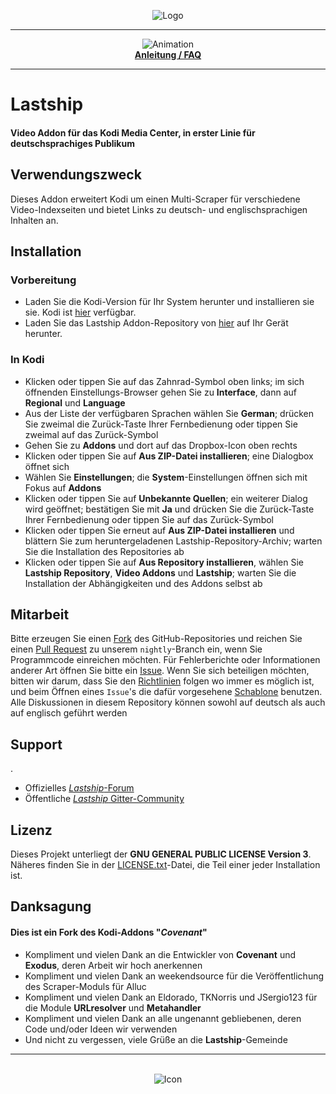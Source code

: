 <p align="center">
    <img src=".github/banner.jpg" alt="Logo"/>
</p>
<hr />
<p align="center">
    <img src=".github/animation.gif" alt="Animation"/>
    <br />
    <b><a href="https://github.com/lastship/FAQ/blob/master/Lastship_Exodus_Covenant_FAQ.md">Anleitung / FAQ</a></b>
</p>


- - -   


# Lastship

#### Video Addon für das **Kodi Media Center**, in erster Linie für deutschsprachiges Publikum   


## Verwendungszweck

Dieses Addon erweitert Kodi um einen Multi-Scraper für verschiedene Video-Indexseiten und bietet Links zu deutsch- und englischsprachigen Inhalten an.   


## Installation

### Vorbereitung

- Laden Sie die Kodi-Version für Ihr System herunter und installieren sie sie. Kodi ist [hier](https://kodi.tv/download) verfügbar.
- Laden Sie das Lastship Addon-Repository von [hier](https://github.com/lastship/Lastship-Repo/raw/master/zips/repository.lastship/repository.lastship-1.0.1.zip) auf Ihr Gerät herunter.   

### In Kodi

- Klicken oder tippen Sie auf das Zahnrad-Symbol oben links; im sich öffnenden Einstellungs-Browser gehen Sie zu **Interface**, dann auf **Regional** und **Language**
- Aus der Liste der verfügbaren Sprachen wählen Sie **German**; drücken Sie zweimal die Zurück-Taste Ihrer Fernbedienung oder tippen Sie zweimal auf das Zurück-Symbol
- Gehen Sie zu **Addons** und dort auf das Dropbox-Icon oben rechts
- Klicken oder tippen Sie auf **Aus ZIP-Datei installieren**; eine Dialogbox öffnet sich
- Wählen Sie **Einstellungen**; die **System**-Einstellungen öffnen sich mit Fokus auf **Addons**
- Klicken oder tippen Sie auf **Unbekannte Quellen**; ein weiterer Dialog wird geöffnet; bestätigen Sie mit **Ja** und drücken Sie die Zurück-Taste Ihrer Fernbedienung oder tippen Sie auf das Zurück-Symbol
- Klicken oder tippen Sie erneut auf **Aus ZIP-Datei installieren** und blättern Sie zum heruntergeladenen Lastship-Repository-Archiv; warten Sie die Installation des Repositories ab
- Klicken oder tippen Sie auf **Aus Repository installieren**, wählen Sie **Lastship Repository**, **Video Addons** und **Lastship**; warten Sie die Installation der Abhängigkeiten und des Addons selbst ab   


## Mitarbeit

Bitte erzeugen Sie einen [Fork](https://help.github.com/articles/fork-a-repo/) des GitHub-Repositories und reichen Sie einen [Pull Request](https://help.github.com/articles/creating-a-pull-request-from-a-fork/) zu unserem `nightly`-Branch ein, wenn Sie Programmcode einreichen möchten.
Für Fehlerberichte oder Informationen anderer Art öffnen Sie bitte ein [Issue](https://help.github.com/articles/creating-an-issue/).
Wenn Sie sich beteiligen möchten, bitten wir darum, dass Sie den [Richtlinien](.github/CONTRIBUTING.md) folgen wo immer es möglich ist, und beim Öffnen eines `Issue`'s die dafür vorgesehene [Schablone](.github/ISSUE_TEMPLATE.md) benutzen.   
Alle Diskussionen in diesem Repository können sowohl auf deutsch als auch auf englisch geführt werden

## Support
.
* Offizielles [*Lastship*-Forum](http://lastship.square7.ch/forum/forumdisplay.php?fid=28)
* Öffentliche [*Lastship* Gitter-Community](https://gitter.im/Lastship_Chat/Lobby?utm_source=share-link&utm_medium=link&utm_campaign=share-link)   


## Lizenz

Dieses Projekt unterliegt der **GNU GENERAL PUBLIC LICENSE Version 3**.
Näheres finden Sie in der [LICENSE.txt](LICENSE.txt)-Datei, die Teil einer jeder Installation ist.   


## Danksagung

#### Dies ist ein Fork des Kodi-Addons **"*Covenant*"**

* Kompliment und vielen Dank an die Entwickler von **Covenant** und **Exodus**, deren Arbeit wir hoch anerkennen
* Kompliment und vielen Dank an weekendsource für die Veröffentlichung des Scraper-Moduls für Alluc
* Kompliment und vielen Dank an Eldorado, TKNorris und JSergio123 für die Module **URLresolver** und **Metahandler**
* Kompliment und vielen Dank an alle ungenannt gebliebenen, deren Code und/oder Ideen wir verwenden
* Und nicht zu vergessen, viele Grüße an die **Lastship**-Gemeinde

- - -   

<p align="center">
    <br />
    <img src="icon.png" alt="Icon"/>
</p>
